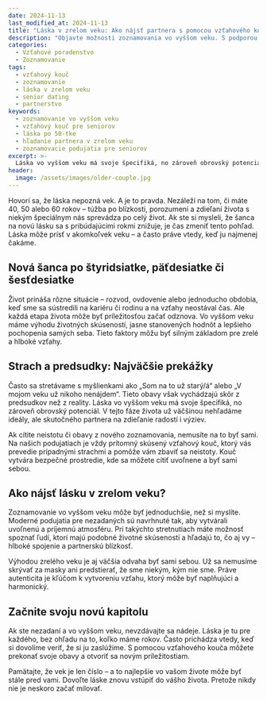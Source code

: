 ```yaml
---
date: 2024-11-13
last_modified_at: 2024-11-13
title: "Láska v zrelom veku: Ako nájsť partnera s pomocou vzťahového kouča"
description: "Objavte možnosti zoznamovania vo vyššom veku. S podporou vzťahového kouča prekonajte obavy a nájdite skutočnú lásku. Zistite, prečo vek nie je prekážkou šťastného vzťahu."
categories: 
  - Vzťahové poradenstvo
  - Zoznamovanie
tags:
  - vzťahový kouč
  - zoznamovanie
  - láska v zrelom veku
  - senior dating
  - partnerstvo
keywords:
  - zoznamovanie vo vyššom veku
  - vzťahový kouč pre seniorov
  - láska po 50-tke
  - hľadanie partnera v zrelom veku
  - zoznamovacie podujatia pre seniorov
excerpt: >-
  Láska vo vyššom veku má svoje špecifiká, no zároveň obrovský potenciál. S pomocou skúseného vzťahového kouča môžete prekonať obavy zo zoznamovania a nájsť skutočného partnera na zdieľanie životnej cesty. Zistite, ako môžete začať svoju novú životnú kapitolu a otvoriť sa láske v každom veku.
header:
  image: /assets/images/older-couple.jpg
---
```


Hovorí sa, že láska nepozná vek. A je to pravda. Nezáleží na tom, či máte 40, 50 alebo 60 rokov – túžba po blízkosti, porozumení a zdieľaní života s niekým špeciálnym nás sprevádza po celý život. Ak ste si mysleli, že šanca na novú lásku sa s pribúdajúcimi rokmi znižuje, je čas zmeniť tento pohľad. Láska môže prísť v akomkoľvek veku – a často práve vtedy, keď ju najmenej čakáme.

## Nová šanca po štyridsiatke, päťdesiatke či šesťdesiatke

Život prináša rôzne situácie – rozvod, ovdovenie alebo jednoducho obdobia, keď sme sa sústredili na kariéru či rodinu a na vzťahy neostával čas. Ale každá etapa života môže byť príležitosťou začať odznova. Vo vyššom veku máme výhodu životných skúseností, jasne stanovených hodnôt a lepšieho pochopenia samých seba. Tieto faktory môžu byť silným základom pre zrelé a hlboké vzťahy.

## Strach a predsudky: Najväčšie prekážky

Často sa stretávame s myšlienkami ako „Som na to už starý/á“ alebo „V mojom veku už nikoho nenájdem“. Tieto obavy však vychádzajú skôr z predsudkov než z reality. Láska vo vyššom veku má svoje špecifiká, no zároveň obrovský potenciál. V tejto fáze života už väčšinou nehľadáme ideály, ale skutočného partnera na zdieľanie radostí i výziev.

Ak cítite neistotu či obavy z nového zoznamovania, nemusíte na to byť sami. Na našich podujatiach je vždy prítomný skúsený vzťahový kouč, ktorý vás prevedie prípadnými strachmi a pomôže vám zbaviť sa neistoty. Kouč vytvára bezpečné prostredie, kde sa môžete cítiť uvoľnene a byť sami sebou.

## Ako nájsť lásku v zrelom veku?

Zoznamovanie vo vyššom veku môže byť jednoduchšie, než si myslíte. Moderné podujatia pre nezadaných sú navrhnuté tak, aby vytvárali uvoľnenú a príjemnú atmosféru. Pri takýchto stretnutiach máte možnosť spoznať ľudí, ktorí majú podobné životné skúsenosti a hľadajú to, čo aj vy – hlboké spojenie a partnerskú blízkosť.

Výhodou zrelého veku je aj väčšia odvaha byť sami sebou. Už sa nemusíme skrývať za masky ani predstierať, že sme niekým, kým nie sme. Práve autenticita je kľúčom k vytvoreniu vzťahu, ktorý môže byť naplňujúci a harmonický.

## Začnite svoju novú kapitolu

Ak ste nezadaní a vo vyššom veku, nevzdávajte sa nádeje. Láska je tu pre každého, bez ohľadu na to, koľko máme rokov. Často prichádza vtedy, keď si dovolíme veriť, že si ju zaslúžime. S pomocou vzťahového kouča môžete prekonať svoje obavy a otvoriť sa novým príležitostiam.

Pamätajte, že vek je len číslo – a to najlepšie vo vašom živote môže byť stále pred vami. Dovoľte láske znovu vstúpiť do vášho života. Pretože nikdy nie je neskoro začať milovať.